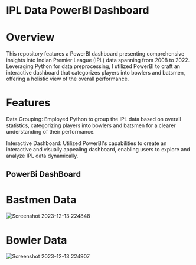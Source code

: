 # IPL Data PowerBI Dashboard
# Overview
This repository features a PowerBI dashboard presenting comprehensive insights into Indian Premier League (IPL) data spanning from 2008 to 2022. Leveraging Python for data preprocessing, I utilized PowerBI to craft an interactive dashboard that categorizes players into bowlers and batsmen, offering a holistic view of the overall performance.

# Features
Data Grouping: Employed Python to group the IPL data based on overall statistics, categorizing players into bowlers and batsmen for a clearer understanding of their performance.

Interactive Dashboard: Utilized PowerBI's capabilities to create an interactive and visually appealing dashboard, enabling users to explore and analyze IPL data dynamically.

## PowerBi DashBoard
# Bastmen Data
![Screenshot 2023-12-13 224848](https://github.com/AbhayBisht0801/Powerbi/assets/65750386/a9c55a44-c804-4096-8b3b-799e82981c40)
# Bowler Data
![Screenshot 2023-12-13 224907](https://github.com/AbhayBisht0801/Powerbi/assets/65750386/4eef268f-db26-47e0-a5c5-fef7851a9e48)
